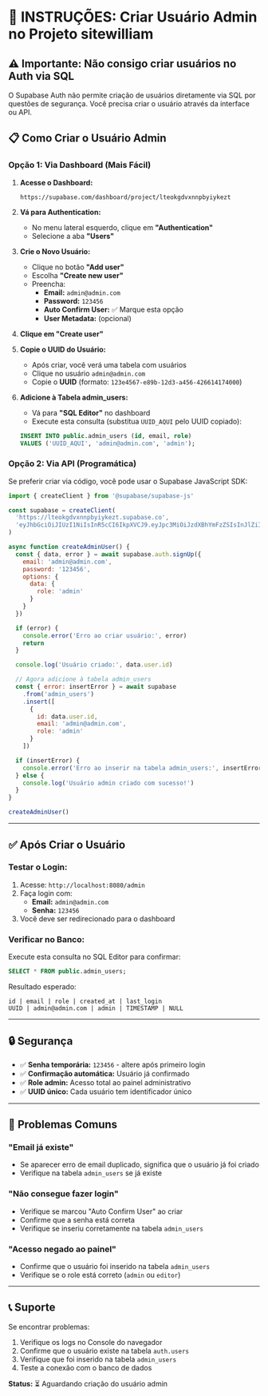 # 🚨 INSTRUÇÕES: Criar Usuário Admin no Projeto sitewilliam

## ⚠️ Importante: Não consigo criar usuários no Auth via SQL

O Supabase Auth não permite criação de usuários diretamente via SQL por questões de segurança. Você precisa criar o usuário através da interface ou API.

## 📋 Como Criar o Usuário Admin

### Opção 1: Via Dashboard (Mais Fácil)

1. **Acesse o Dashboard:**
   ```
   https://supabase.com/dashboard/project/lteokgdvxnnpbyiykezt
   ```

2. **Vá para Authentication:**
   - No menu lateral esquerdo, clique em **"Authentication"**
   - Selecione a aba **"Users"**

3. **Crie o Novo Usuário:**
   - Clique no botão **"Add user"**
   - Escolha **"Create new user"**
   - Preencha:
     - **Email:** `admin@admin.com`
     - **Password:** `123456`
     - **Auto Confirm User:** ✅ Marque esta opção
     - **User Metadata:** (opcional)

4. **Clique em "Create user"**

5. **Copie o UUID do Usuário:**
   - Após criar, você verá uma tabela com usuários
   - Clique no usuário `admin@admin.com`
   - Copie o **UUID** (formato: `123e4567-e89b-12d3-a456-426614174000`)

6. **Adicione à Tabela admin_users:**
   - Vá para **"SQL Editor"** no dashboard
   - Execute esta consulta (substitua `UUID_AQUI` pelo UUID copiado):

   ```sql
   INSERT INTO public.admin_users (id, email, role)
   VALUES ('UUID_AQUI', 'admin@admin.com', 'admin');
   ```

### Opção 2: Via API (Programática)

Se preferir criar via código, você pode usar o Supabase JavaScript SDK:

```javascript
import { createClient } from '@supabase/supabase-js'

const supabase = createClient(
  'https://lteokgdvxnnpbyiykezt.supabase.co',
  'eyJhbGciOiJIUzI1NiIsInR5cCI6IkpXVCJ9.eyJpc3MiOiJzdXBhYmFzZSIsInJlZiI6Imx0ZW9rZ2R2eG5ucGJ5aXlrZXp0Iiwicm9sZSI6ImFub24iLCJpYXQiOjE3NjA2MDY0MTIsImV4cCI6MjA3NjE4MjQxMn0.1SH_rr-2UJ3okGev7i94gHUkF24t_jrmh5b9tCsjNjM'
)

async function createAdminUser() {
  const { data, error } = await supabase.auth.signUp({
    email: 'admin@admin.com',
    password: '123456',
    options: {
      data: {
        role: 'admin'
      }
    }
  })

  if (error) {
    console.error('Erro ao criar usuário:', error)
    return
  }

  console.log('Usuário criado:', data.user.id)

  // Agora adicione à tabela admin_users
  const { error: insertError } = await supabase
    .from('admin_users')
    .insert([
      {
        id: data.user.id,
        email: 'admin@admin.com',
        role: 'admin'
      }
    ])

  if (insertError) {
    console.error('Erro ao inserir na tabela admin_users:', insertError)
  } else {
    console.log('Usuário admin criado com sucesso!')
  }
}

createAdminUser()
```

---

## ✅ Após Criar o Usuário

### Testar o Login:
1. Acesse: `http://localhost:8080/admin`
2. Faça login com:
   - **Email:** `admin@admin.com`
   - **Senha:** `123456`
3. Você deve ser redirecionado para o dashboard

### Verificar no Banco:
Execute esta consulta no SQL Editor para confirmar:
```sql
SELECT * FROM public.admin_users;
```

Resultado esperado:
```
id | email | role | created_at | last_login
UUID | admin@admin.com | admin | TIMESTAMP | NULL
```

---

## 🔒 Segurança

- ✅ **Senha temporária:** `123456` - altere após primeiro login
- ✅ **Confirmação automática:** Usuário já confirmado
- ✅ **Role admin:** Acesso total ao painel administrativo
- ✅ **UUID único:** Cada usuário tem identificador único

---

## 🚨 Problemas Comuns

### "Email já existe"
- Se aparecer erro de email duplicado, significa que o usuário já foi criado
- Verifique na tabela `admin_users` se já existe

### "Não consegue fazer login"
- Verifique se marcou "Auto Confirm User" ao criar
- Confirme que a senha está correta
- Verifique se inseriu corretamente na tabela `admin_users`

### "Acesso negado ao painel"
- Confirme que o usuário foi inserido na tabela `admin_users`
- Verifique se o role está correto (`admin` ou `editor`)

---

## 📞 Suporte

Se encontrar problemas:
1. Verifique os logs no Console do navegador
2. Confirme que o usuário existe na tabela `auth.users`
3. Verifique que foi inserido na tabela `admin_users`
4. Teste a conexão com o banco de dados

**Status:** ⏳ Aguardando criação do usuário admin
